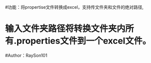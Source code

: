 #功能：将propertise文件转换成excel，支持传文件夹和文件的绝对路径,
#      输入文件夹路径将转换文件夹内所有.properties文件到一个excel文件。
#Author：RaySon101
